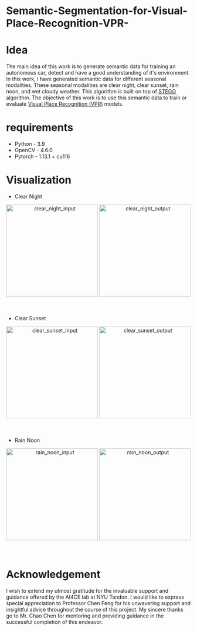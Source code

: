 # Semantic-Segmentation-for-Visual-Place-Recognition-VPR-

# Idea
The main idea of this work is to generate semantic data for training an autonomous car, detect and have a good understanding of it's environment. In this work, I have generated semantic data for different seasonal modalities. These seasonal modalities are clear night, clear sunset, rain noon, and wet cloudy weather. This algorithm is built on top of [STEGO](https://github.com/mhamilton723/STEGO) algorithm. The objective of this work is to use this semantic data to train or evaluate [Visual Place Recognition (VPR)](https://arxiv.org/abs/2303.03281) models.

# requirements
- Python - 3.9
- OpenCV - 4.6.0
- Pytorch - 1.13.1 + cu116

# Visualization
 - Clear Night 
<div align = "center">
<img src="https://github.com/Taarun-Srinivas/Semantic-Segmentation-for-Visual-Place-Recognition-VPR-/assets/52371207/890ffeb5-d99c-496c-aa6c-79a9995838b9" width="250" height = "250" alt="clear_night_input">
<img src="https://github.com/Taarun-Srinivas/Semantic-Segmentation-for-Visual-Place-Recognition-VPR-/assets/52371207/d981d554-62f8-413d-b7b2-6d369e2f8e23" width="250" height = "250" alt="clear_night_output">
</div>
<br></br>


- Clear Sunset
<div align = "center">
<img src="https://github.com/Taarun-Srinivas/Semantic-Segmentation-for-Visual-Place-Recognition-VPR-/assets/52371207/fba41801-e38a-40e3-aabd-edac805f5caa" width="250" height = "250" alt="clear_sunset_input">
<img src="https://github.com/Taarun-Srinivas/Semantic-Segmentation-for-Visual-Place-Recognition-VPR-/assets/52371207/b98d0a64-3041-49a5-8b89-97272146a7c2" width="250" height = "250" alt="clear_sunset_output">
</div>
<br></br>

- Rain Noon
<div align = "center">
<img src="https://github.com/Taarun-Srinivas/Semantic-Segmentation-for-Visual-Place-Recognition-VPR-/assets/52371207/c21f3b97-2aeb-4612-aeab-2b7ec36431ac" width="250" height = "250" alt="rain_noon_input">
<img src="https://github.com/Taarun-Srinivas/Semantic-Segmentation-for-Visual-Place-Recognition-VPR-/assets/52371207/7705f77f-5a57-4982-9dbd-5ceda5c4d6c8" width="250" height = "250" alt="rain_noon_output">
</div>
<br></br>

# Acknowledgement
I wish to extend my utmost gratitude for the invaluable support and guidance offered by the AI4CE lab at NYU Tandon. I would like to express special appreciation to Professor Chen Feng for his unwavering support and insightful advice throughout the course of this project. My sincere thanks go to Mr. Chao Chen for mentoring and providing guidance in the successful completion of this endeavor.  

